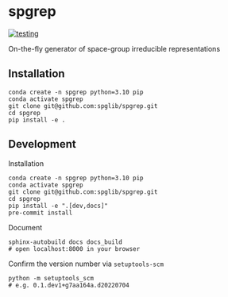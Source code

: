 # spgrep
[![testing](https://github.com/spglib/spgrep/actions/workflows/testing.yml/badge.svg)](https://github.com/spglib/spgrep/actions/workflows/testing.yml)

On-the-fly generator of space-group irreducible representations

## Installation

```shell
conda create -n spgrep python=3.10 pip
conda activate spgrep
git clone git@github.com:spglib/spgrep.git
cd spgrep
pip install -e .
```

## Development

Installation
```shell
conda create -n spgrep python=3.10 pip
conda activate spgrep
git clone git@github.com:spglib/spgrep.git
cd spgrep
pip install -e ".[dev,docs]"
pre-commit install
```

Document
```shell
sphinx-autobuild docs docs_build
# open localhost:8000 in your browser
```

Confirm the version number via `setuptools-scm`
```shell
python -m setuptools_scm
# e.g. 0.1.dev1+g7aa164a.d20220704
```
